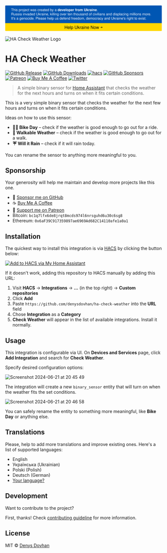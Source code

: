 [![SWUbanner](https://raw.githubusercontent.com/vshymanskyy/StandWithUkraine/main/banner-direct-single.svg)](https://stand-with-ukraine.pp.ua/)

![HA Check Weather Logo](./icons/logo.svg)

# HA Check Weather

[![GitHub Release][gh-release-image]][gh-release-url]
[![GitHub Downloads][gh-downloads-image]][gh-downloads-url]
[![hacs][hacs-image]][hacs-url]
[![GitHub Sponsors][gh-sponsors-image]][gh-sponsors-url]
[![Patreon][patreon-image]][patreon-url]
[![Buy Me A Coffee][buymeacoffee-image]][buymeacoffee-url]
[![Twitter][twitter-image]][twitter-url]

> A simple binary sensor for [Home Assistant][home-assistant] that checks the weather for the next hours and turns on when it fits certain conditions.

This is a very simple binary sensor that checks the weather for the next few hours and turns on when it fits certain conditions.

Ideas on how to use this sensor:

- **🚴‍♂️ Bike Day** – check if the weather is good enough to go out for a ride.
- **🚶 Walkable Weather** – check if the weather is good enough to go out for a walk.
- **☔️ Will it Rain** – check if it will rain today.

You can rename the sensor to anything more meaningful to you.

## Sponsorship

Your generosity will help me maintain and develop more projects like this one.

- 💖 [Sponsor me on GitHub][gh-sponsors-url]
- ☕️ [Buy Me A Coffee][buymeacoffee-url]
- 🤝 [Support me on Patreon][patreon-url]
- Bitcoin: `bc1q7lfx6de8jrqt8mcds974l6nrsguhd6u30c6sg8`
- Ethereum: `0x6aF39C917359897ae6969Ad682C14110afe1a0a1`

## Installation

The quickest way to install this integration is via [HACS][hacs-url] by clicking the button below:

[![Add to HACS via My Home Assistant][hacs-install-image]][hasc-install-url]

If it doesn't work, adding this repository to HACS manually by adding this URL:

1. Visit **HACS** → **Integrations** → **...** (in the top right) → **Custom repositories**
1. Click **Add**
1. Paste `https://github.com/denysdovhan/ha-check-weather` into the **URL** field
1. Chose **Integration** as a **Category**
1. **Check Weather** will appear in the list of available integrations. Install it normally.

## Usage

This integration is configurable via UI. On **Devices and Services** page, click **Add Integration** and search for **Check Weather**.

Specify desired configuration options:

![Screenshot 2024-06-21 at 20 45 49](https://github.com/denysdovhan/ha-check-weather/assets/3459374/26056db5-b800-41a5-b4bd-0ba44254a538)

The integration will create a new `binary_sensor` entity that will turn on when the weather fits the set conditions.

![Screenshot 2024-06-21 at 20 46 58](https://github.com/denysdovhan/ha-check-weather/assets/3459374/b5c175d8-b397-4efd-af19-f4481a455839)

You can safely rename the entity to something more meaningful, like **Bike Day** or anything else.

## Translations

Please, help to add more translations and improve existing ones. Here's a list of supported languages:

- English
- Українська (Ukrainian)
- Polski (Polish)
- Deutsch (German)
- [Your language?][add-translation]

## Development

Want to contribute to the project?

First, thanks! Check [contributing guideline](./CONTRIBUTING.md) for more information.

## License

MIT © [Denys Dovhan][denysdovhan]

<!-- Badges -->

[gh-release-url]: https://github.com/denysdovhan/ha-check-weather/releases/latest
[gh-release-image]: https://img.shields.io/github/v/release/denysdovhan/ha-check-weather?style=flat-square
[gh-downloads-url]: https://github.com/denysdovhan/ha-check-weather/releases
[gh-downloads-image]: https://img.shields.io/github/downloads/denysdovhan/ha-check-weather/total?style=flat-square
[hacs-url]: https://github.com/hacs/integration
[hacs-image]: https://img.shields.io/badge/hacs-default-orange.svg?style=flat-square
[gh-sponsors-url]: https://github.com/sponsors/denysdovhan
[gh-sponsors-image]: https://img.shields.io/github/sponsors/denysdovhan?style=flat-square
[patreon-url]: https://patreon.com/denysdovhan
[patreon-image]: https://img.shields.io/badge/support-patreon-F96854.svg?style=flat-square
[buymeacoffee-url]: https://buymeacoffee.com/denysdovhan
[buymeacoffee-image]: https://img.shields.io/badge/support-buymeacoffee-222222.svg?style=flat-square
[twitter-url]: https://twitter.com/denysdovhan
[twitter-image]: https://img.shields.io/badge/twitter-%40denysdovhan-00ACEE.svg?style=flat-square

<!-- References -->

[home-assistant]: https://www.home-assistant.io/
[denysdovhan]: https://github.com/denysdovhan
[hasc-install-url]: https://my.home-assistant.io/redirect/hacs_repository/?owner=denysdovhan&repository=ha-check-weather&category=integration
[hacs-install-image]: https://my.home-assistant.io/badges/hacs_repository.svg
[add-translation]: https://github.com/denysdovhan/check-weather/blob/master/contributing.md#how-to-add-translation
